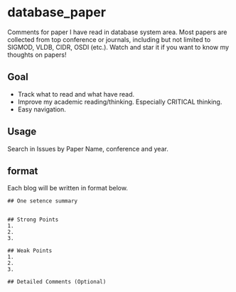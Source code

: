 # database_paper
Comments for paper I have read in database system area. Most papers are collected from top conference or journals, including but not limited to SIGMOD, VLDB, CIDR, OSDI (etc.). Watch and star it if you want to know my thoughts on papers!

## Goal
* Track what to read and what have read.
* Improve my academic reading/thinking. Especially CRITICAL thinking.
* Easy navigation.

## Usage
Search in Issues by Paper Name, conference and year.

## format
Each blog will be written in format below.

```
## One setence summary


## Strong Points
1. 
2. 
3.

## Weak Points
1. 
2. 
3.

## Detailed Comments (Optional)
```



